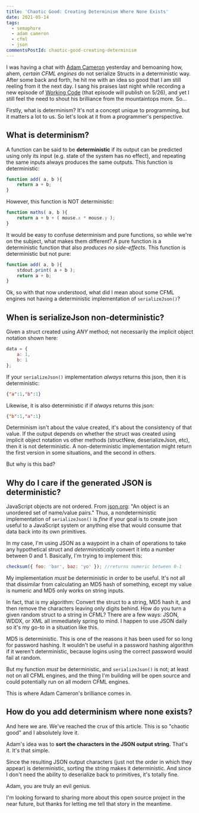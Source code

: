 ```yaml
---
title: 'Chaotic Good: Creating Determinism Where None Exists'
date: 2021-05-14
tags:
  - semaphore
  - adam cameron
  - cfml
  - json
commentsPostId: chaotic-good-creating-determinism
---
```


I was having a chat with [Adam Cameron][adamcameron] yesterday and bemoaning how, ahem, _certain CFML engines_ do not serialize Structs in a deterministic way. After some back and forth, he hit me with an idea so good that I am still reeling from it the next day. I sang his praises last night while recording a new episode of [Working Code][workingcode] (that episode will publish on 5/26), and yet I still feel the need to shout his brilliance from the mountaintops more. So...

Firstly, what is determinism? It's not a concept unique to programming, but it matters a lot to us. So let's look at it from a programmer's perspective.

## What is determinism?

A function can be said to be **deterministic** if its output can be predicted using only its input (e.g. state of the system has no effect), and repeating the same inputs always produces the same outputs. This function is deterministic:

```js
function add( a, b ){
	return a + b;
}
```

However, this function is NOT deterministic:

```js
function maths( a, b ){
	return a + b + ( mouse.x * mouse.y );
}
```

It would be easy to confuse determinism and pure functions, so while we're on the subject, what makes them different? A pure function is a deterministic function that also _produces no side-effects_. This function is deterministic but not pure:

```js
function add( a, b ){
	stdout.print( a + b );
	return a + b;
}
```

Ok, so with that now understood, what did I mean about some CFML engines not having a deterministic implementation of `serializeJson()`?

## When is serializeJson non-deterministic?

Given a struct created using _ANY_ method; not necessarily the implicit object notation shown here:

```js
data = {
	a: 1,
	b: 1
};
```

If your `serializeJson()` implementation _always_ returns this json, then it is deterministic:

```json
{"a":1,"b":1}
```

Likewise, it is also deterministic if if _always_ returns this json:

```json
{"b":1,"a":1}
```

Determinism isn't about the value created, it's about the consistency of that value. If the output depends on whether the struct was created using implicit object notation vs other methods (structNew, deserializeJson, etc), then it is not deterministic. A non-deterministic implementation might return the first version in some situations, and the second in others.

But why is this bad?

## Why do I care if the generated JSON is deterministic?

JavaScript objects are not ordered. From [json.org](https://www.json.org): "An object is an unordered set of name/value pairs." Thus, a nondeterministic implementation of `serializeJson()` is _fine_ if your goal is to create json useful to a JavaScript system or anything else that would consume that data back into its own primitives.

In my case, I'm using JSON as a waypoint in a chain of operations to take any hypothetical struct and _deterministically_ convert it into a number between 0 and 1. Basically, I'm trying to implement this:

```js
checksum({ foo: 'bar', baz: 'yo' }); //returns numeric between 0-1
```

My implementation _must_ be deterministic in order to be useful. It's not all that dissimilar from calculating an MD5 hash of something, except my value is numeric and MD5 only works on string inputs.

In fact, that is my algorithm: Convert the struct to a string, MD5 hash it, and then remove the characters leaving only digits behind. How do you turn a given random struct to a string in CFML? There are a few ways: JSON, WDDX, or XML all immediately spring to mind. I happen to use JSON daily so it's my go-to in a situation like this.

MD5 is deterministic. This is one of the reasons it has been used for so long for password hashing. It wouldn't be useful in a password hashing algorithm if it weren't deterministic, because logins using the correct password would fail at random.

But my function _must_ be deterministic, and `serializeJson()` is not; at least not on all CFML engines, and the thing I'm building will be open source and could potentially run on all modern CFML engines.

This is where Adam Cameron's brilliance comes in.

## How do you add determinism where none exists?

And here we are. We've reached the crux of this article. This is so "chaotic good" and I absolutely love it.

Adam's idea was to **sort the characters in the JSON output string.** That's it. It's that simple.

Since the resulting JSON output characters (just not the order in which they appear) is deterministic, sorting the string makes it deterministic. And since I don't need the ability to deserialize back to primitives, it's totally fine.

Adam, you are truly an evil genius.

I'm looking forward to sharing more about this open source project in the near future, but thanks for letting me tell that story in the meantime.

[adamcameron]: https://blog.adamcameron.me
[workingcode]: https://workingcode.dev

